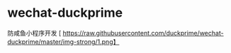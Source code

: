 # wechat-duckprime
防咸鱼小程序开发
[ https://raw.githubusercontent.com/duckprime/wechat-duckprime/master/img-strong/1.png】
